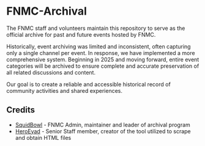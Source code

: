 # FNMC-Archival
The FNMC staff and volunteers maintain this repository to serve as the official archive for past and future events hosted by FNMC.

Historically, event archiving was limited and inconsistent, often capturing only a single channel per event. In response, we have implemented a more comprehensive system. Beginning in 2025 and moving forward, entire event categories will be archived to ensure complete and accurate preservation of all related discussions and content.

Our goal is to create a reliable and accessible historical record of community activities and shared experiences.

## Credits
* [SquidBowl](https://squidbowl.carrd.co/) - FNMC Admin, maintainer and leader of archival program
* [HeroEyad](https://heroeyad.xyz/) - Senior Staff member, creator of the tool utilized to scrape and obtain HTML files
